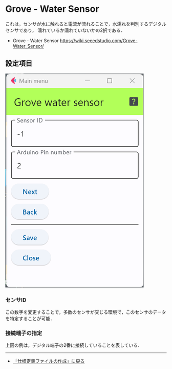 # Grove - Water Sensor

これは，センサが水に触れると電流が流れることで，水濡れを判別するデジタルセンサであり，
濡れているか濡れていないかの2択である．

- Grove - Water Sensor https://wiki.seeedstudio.com/Grove-Water_Sensor/

## 設定項目

![設定画面](../../images/editConfig_Grove_Water.png)

### センサID
この数字を変更することで，多数のセンサが交じる環境で，このセンサのデータを特定することが可能．


### 接続端子の指定

上図の例は，デジタル端子の2番に接続していることを表している．


***

- [「仕様定義ファイルの作成」に戻る](../editConfig.md)
